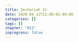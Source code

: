 ```yaml
---
title: Zechariah 11
date: 2020-04-12T12:46:01-04:00
categories: []
tags: []
chapter: "011"
inprogress: false
---
```


